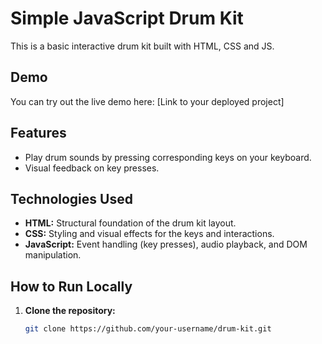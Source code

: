 # Simple JavaScript Drum Kit

This is a basic interactive drum kit built with HTML, CSS and JS.

## Demo

You can try out the live demo here: [Link to your deployed project] 

## Features

- Play drum sounds by pressing corresponding keys on your keyboard.
- Visual feedback on key presses.

## Technologies Used

- **HTML:** Structural foundation of the drum kit layout.
- **CSS:**  Styling and visual effects for the keys and interactions.
- **JavaScript:** Event handling (key presses), audio playback, and DOM manipulation.

## How to Run Locally

1. **Clone the repository:**
   ```bash
   git clone https://github.com/your-username/drum-kit.git

